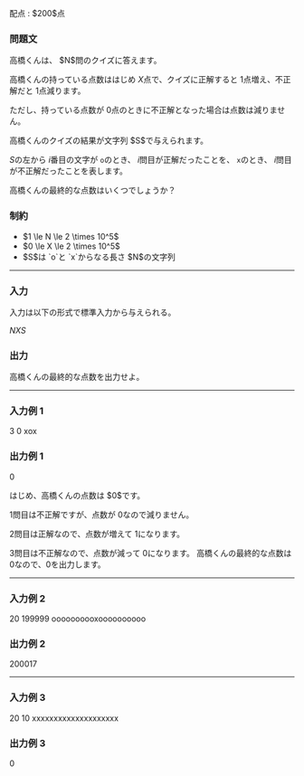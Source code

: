 
<div>

<span>

<span>

<p>
配点 : $200$点
</p>

<div>

<section>

### **問題文**

<p>
高橋くんは、 $N$問のクイズに答えます。

高橋くんの持っている点数ははじめ $X$点で、クイズに正解すると $1$点増え、不正解だと $1$点減ります。

ただし、持っている点数が $0$点のときに不正解となった場合は点数は減りません。  
</p>

<p>
高橋くんのクイズの結果が文字列 $S$で与えられます。

$S$の左から $i$番目の文字が `o`のとき、 $i$問目が正解だったことを、 `x`のとき、 $i$問目が不正解だったことを表します。

高橋くんの最終的な点数はいくつでしょうか？
</p>

</section>

</div>

<div>

<section>

### **制約**

<ul>

<li>
$1 \le N \le 2 \times 10^5$
</li>

<li>
$0 \le X \le 2 \times 10^5$
</li>

<li>
$S$は `o`と `x`からなる長さ $N$の文字列
</li>

</ul>

</section>

</div>

---

<div>

<div>

<section>

### **入力**

<p>
入力は以下の形式で標準入力から与えられる。
</p>

<div>

$N$$X$$S$
</div>

</section>

</div>

<div>

<section>

### **出力**

<p>
高橋くんの最終的な点数を出力せよ。
</p>

</section>

</div>

</div>

---

<div>

<section>

### **入力例 1**

<div>

3 0
xox

</div>

</section>

</div>

<div>

<section>

### **出力例 1**

<div>

0

</div>

<p>
はじめ、高橋くんの点数は $0$です。

$1$問目は不正解ですが、点数が $0$なので減りません。

$2$問目は正解なので、点数が増えて $1$になります。

$3$問目は不正解なので、点数が減って $0$になります。
高橋くんの最終的な点数は $0$なので、$0$を出力します。
</p>

</section>

</div>

---

<div>

<section>

### **入力例 2**

<div>

20 199999
oooooooooxoooooooooo

</div>

</section>

</div>

<div>

<section>

### **出力例 2**

<div>

200017

</div>

</section>

</div>

---

<div>

<section>

### **入力例 3**

<div>

20 10
xxxxxxxxxxxxxxxxxxxx

</div>

</section>

</div>

<div>

<section>

### **出力例 3**

<div>

0

</div>

</section>

</div>

</span>

</span>

</div>

